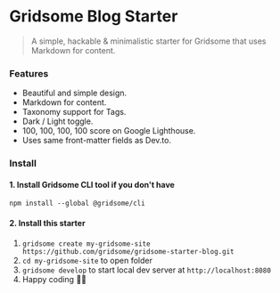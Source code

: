 # Gridsome Blog Starter

> A simple, hackable & minimalistic starter for Gridsome that uses Markdown for content.

### Features
- Beautiful and simple design.
- Markdown for content.
- Taxonomy support for Tags.
- Dark / Light toggle.
- 100, 100, 100, 100 score on Google Lighthouse.
- Uses same front-matter fields as Dev.to.

### Install

#### 1. Install Gridsome CLI tool if you don't have

`npm install --global @gridsome/cli`

#### 2. Install this starter

1. `gridsome create my-gridsome-site https://github.com/gridsome/gridsome-starter-blog.git`
2. `cd my-gridsome-site` to open folder
3. `gridsome develop` to start local dev server at `http://localhost:8080`
4. Happy coding 🎉🙌